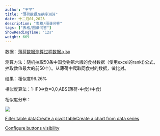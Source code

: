 ```yaml
---
author: "王宇"
title: "薄荷数据准确率测算"
date: 十二月01,2023
description: "表格/图谱问答"
tags: ["表格/图谱问答"]
ShowReadingTime: "12s"
weight: 669
---
```

数据：[薄荷数据测算过程数据.xlsx](/download/attachments/114667099/%E8%96%84%E8%8D%B7%E6%95%B0%E6%8D%AE%E6%B5%8B%E7%AE%97%E8%BF%87%E7%A8%8B%E6%95%B0%E6%8D%AE.xlsx?version=1&modificationDate=1701425065844&api=v2)

测算方法：随机抽取50条中国食物第六版的食材数据（使用excel的rank()公式，抽取数值最大的前50个）。从薄荷中爬取同食材的数据，做比对。

结果：相似度96.26%

相似度算法：1-IF(中食=0,0,ABS(薄荷-中食)/中食)

相似度分布：

![](/download/attachments/114667099/image2023-12-1_18-1-8.png?version=1&modificationDate=1701424868732&api=v2)

[Filter table data](#)[Create a pivot table](#)[Create a chart from data series](#)

[Configure buttons visibility](/users/tfac-settings.action)
